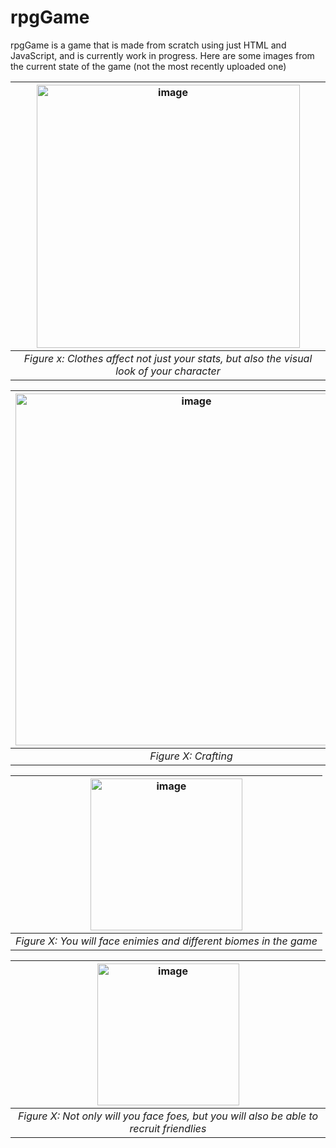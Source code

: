 # rpgGame
rpgGame is a game that is made from scratch using just HTML and JavaScript, and is currently work in progress. Here are some images from the current state of the game (not the most recently uploaded one)


|<img width="421" alt="image" src="https://github.com/Gunmy/rpgGame/assets/99408493/ed37ce20-7ad2-4246-b8d2-bac51bce65f4">|
|:--:|
|*Figure x: Clothes affect not just your stats, but also the visual look of your character*|


|<img width="563" alt="image" src="https://github.com/Gunmy/rpgGame/assets/99408493/df05e959-de1c-4afc-9db2-f34fde00bbfe">|
|:--:|
|*Figure X: Crafting*|

|<img width="243" alt="image" src="https://github.com/Gunmy/rpgGame/assets/99408493/b0c48116-150d-45cd-b88c-571ddc4d46dc">|
|:--:|
|*Figure X: You will face enimies and different biomes in the game*|

|<img width="227" alt="image" src="https://github.com/Gunmy/rpgGame/assets/99408493/3dcd2bb1-e297-4dde-b049-a7cb03fe73f1">|
|:--:|
|*Figure X: Not only will you face foes, but you will also be able to recruit friendlies*|



